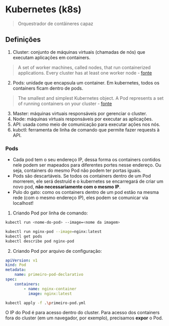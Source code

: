 # Kubernetes (k8s)

> Orquestrador de contâineres capaz

## Definições

1. Cluster: conjunto de máquinas virtuais (chamadas de nós) que executam aplicações em containers.
> A set of worker machines, called nodes, that run containerized applications. Every cluster has at least one worker node - [fonte](https://kubernetes.io/docs/reference/glossary/?all=true#term-cluster)
2. Pods: unidade que encapsula um container. Em kubernetes, todos os containers ficam dentro de pods.
> The smallest and simplest Kubernetes object. A Pod represents a set of running containers on your cluster - [fonte](https://kubernetes.io/docs/reference/glossary/?all=true#term-pod)
3. Master: máquinas virtuais responsáveis por gerenciar o cluster.
4. Node: máquinas virtuais responsáveis por executar as aplicações.
5. API: usada como meio de comunicação para executar ações nos nós.
6. kubctl: ferramenta de linha de comando que permite fazer requests à API.

### Pods

- Cada pod tem o seu endereço IP, dessa forma os containers contidos nele podem ser mapeados para diferentes portes nesse endereço. Ou seja, containers do mesmo Pod não podem ter portas iguais.
- Pods são descartáveis. Se todos os containers dentro de um Pod morrerem, ele será destruíd e o kubernetes se encarregará de criar um novo pod, **não necessariamente com o mesmo IP**.
- Pulo do gato: como os containers dentro de um pod estão na mesma rede (com o mesmo endereço IP), eles podem se comunicar via localhost!

1. Criando Pod por linha de comando:

```bash
kubectl run <nome-do-pod> --image=<nome da imagem>
```
```bash
kubectl run nginx-pod --image=nginx:latest
kubectl get pods
kubectl describe pod nginx-pod
```

2. Criando Pod por arquivo de configuração:

```yml
apiVersion: v1
kind: Pod
metadata:
	name: primeiro-pod-declarativo
spec:
	containers:
		- name: nginx-container
		  image: nginx:latest
```
```bash
kubectl apply -f .\primeiro-pod.yml
```

O IP do Pod é para acesso dentro do cluster. Para acesso dos containers fora do cluster (em um navegador, por exemplo), precisamos **expor** o Pod.

